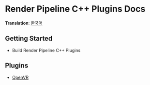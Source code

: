 # Render Pipeline C++ Plugins Docs
**Translation**: [한국어](ko_kr/index.md)

## Getting Started
- Build Render Pipeline C++ Plugins

## Plugins
- [OpenVR](openvr.md)
